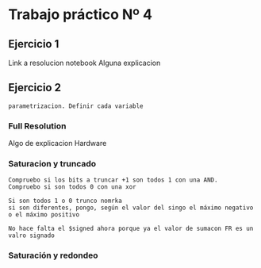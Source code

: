  # Trabajo práctico Nº 4

 ## Ejercicio 1 

 Link a resolucion notebook 
 Alguna explicacion 



 ## Ejercicio 2 

	parametrizacion. Definir cada variable 


  ### Full Resolution 

  Algo de explicacion 
  Hardware 

  ### Saturacion y truncado  

	Compruebo si los bits a truncar +1 son todos 1 con una AND. 
	Compruebo si son todos 0 con una xor 

	Si son todos 1 o 0 trunco nomrka
	si son diferentes, pongo, según el valor del singo el máximo negativo  o el máximo positivo 

	No hace falta el $signed ahora porque ya el valor de sumacon FR es un valro signado 
  ### Saturación y redondeo 



